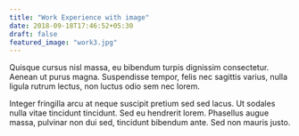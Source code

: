 ```yaml
---
title: "Work Experience with image"
date: 2018-09-18T17:46:52+05:30
draft: false
featured_image: "work3.jpg"
---
```

Quisque cursus nisl massa, eu bibendum turpis dignissim consectetur. Aenean ut purus magna. Suspendisse tempor, felis nec sagittis varius, nulla ligula rutrum lectus, non luctus odio sem nec lorem. 

Integer fringilla arcu at neque suscipit pretium sed sed lacus. Ut sodales nulla vitae tincidunt tincidunt. Sed eu hendrerit lorem. Phasellus augue massa, pulvinar non dui sed, tincidunt bibendum ante. Sed non mauris justo.